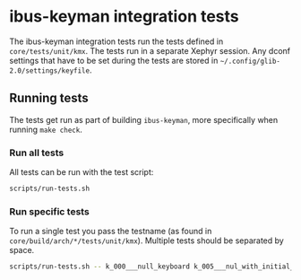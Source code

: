 # ibus-keyman integration tests

The ibus-keyman integration tests run the tests defined in `core/tests/unit/kmx`.
The tests run in a separate Xephyr session. Any dconf settings that have to be set during the tests
are stored in `~/.config/glib-2.0/settings/keyfile`.

## Running tests

The tests get run as part of building `ibus-keyman`, more specifically when running `make check`.

### Run all tests

All tests can be run with the test script:

```bash
scripts/run-tests.sh
```

### Run specific tests

To run a single test you pass the testname (as found in
`core/build/arch/*/tests/unit/kmx`). Multiple tests should be separated by space.

```bash
scripts/run-tests.sh -- k_000___null_keyboard k_005___nul_with_initial_context
```
